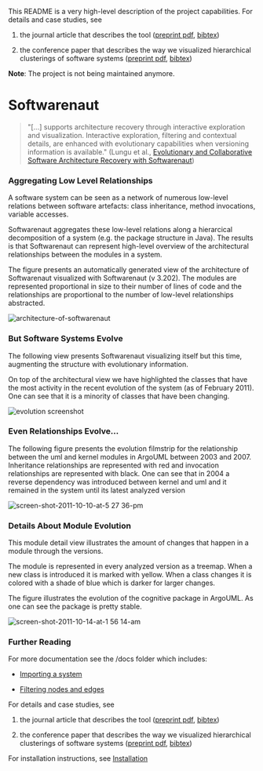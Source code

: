 This README is a very high-level description of the project capabilities. For details and case studies, see

1. the journal article that describes the tool ([preprint pdf](http://scg.unibe.ch/archive/papers/Lung14a.pdf), [bibtex](http://scg.unibe.ch/scgbib?_k=mhZxW1Pf&query=Lung14a&display=bibtex))

1. the conference paper that describes the way we visualized hierarchical clusterings of software systems ([preprint pdf](http://scg.unibe.ch/archive/papers/Lung05aExploreSemanticClusters.pdf), [bibtex](http://scg.unibe.ch/scgbib?_k=v0zYApEK&query=Lung05a&display=bibtex))

**Note**: The project is not being maintained anymore. 


# Softwarenaut

> "[...] supports architecture recovery through interactive exploration and visualization. Interactive exploration, filtering and contextual details, are enhanced with evolutionary capabilities when versioning information is available." (Lungu et al., [Evolutionary and Collaborative Software Architecture Recovery with Softwarenaut](http://scg.unibe.ch/scgbib?query=Lung14a&display=abstract))

### Aggregating Low Level Relationships
A software system can be seen as a network of numerous low-level relations between software artefacts: class inheritance, method invocations, variable accesses. 

Softwarenaut aggregates these low-level relations along a hierarcical decomposition of a system (e.g. the package structure in Java). The results is that Softwarenaut can represent high-level overview of the architectural relationships between the modules in a system.

The figure presents an automatically generated view of the architecture of Softwarenaut visualized with Softwarenaut (v 3.202). The modules are represented proportional in size to their number of lines of code and the relationships are proportional to the number of low-level relationships abstracted.

![architecture-of-softwarenaut](https://cloud.githubusercontent.com/assets/464519/21022444/eb463a12-bd7c-11e6-9a37-f6925f371eff.png)


### But Software Systems Evolve
The following view presents Softwarenaut visualizing itself but this time, augmenting the structure with evolutionary information. 

On top of the architectural view we have highlighted the classes that have the most activity in the recent evolution of the system (as of February 2011). One can see that it is a minority of classes that have been changing. 

![evolution screenshot](https://cloud.githubusercontent.com/assets/464519/21022349/9ec2f748-bd7c-11e6-87ad-29c5332caba9.png)


### Even Relationships Evolve...

The following figure presents the evolution filmstrip for the relationship between the uml and kernel modules in ArgoUML between 2003 and 2007. Inheritance relationships are represented with red and invocation relationships are represented with black. One can see that in 2004 a reverse dependency was introduced between kernel and uml and it remained in the system until its latest analyzed version

![screen-shot-2011-10-10-at-5 27 36-pm](https://cloud.githubusercontent.com/assets/464519/21023545/4c41a97e-bd81-11e6-81b1-fb038bd3b156.png)

### Details About Module Evolution

This module detail view illustrates the amount of changes that happen in a module through the versions.

The module is represented in every analyzed version as a treemap. When a new class is introduced it is marked with yellow. When a class changes it is colored with a shade of blue which is darker for larger changes.

The figure illustrates the evolution of the cognitive package in ArgoUML. As one can see the package is pretty stable. 

![screen-shot-2011-10-14-at-1 56 14-am](https://cloud.githubusercontent.com/assets/464519/21023626/9cffc058-bd81-11e6-906f-4f62c440717a.png)



### Further Reading

For more documentation see the /docs folder which includes:

- [Importing a system](docs/importing.md)

- [Filtering nodes and edges](docs/filtering.md)


For details and case studies, see 

1. the journal article that describes the tool ([preprint pdf](http://scg.unibe.ch/archive/papers/Lung14a.pdf), [bibtex](http://scg.unibe.ch/scgbib?_k=mhZxW1Pf&query=Lung14a&display=bibtex))

1. the conference paper that describes the way we visualized hierarchical clusterings of software systems ([preprint pdf](http://scg.unibe.ch/archive/papers/Lung05aExploreSemanticClusters.pdf), [bibtex](http://scg.unibe.ch/scgbib?_k=v0zYApEK&query=Lung05a&display=bibtex))


For installation instructions, see [Installation](INSTALLATION.md)







